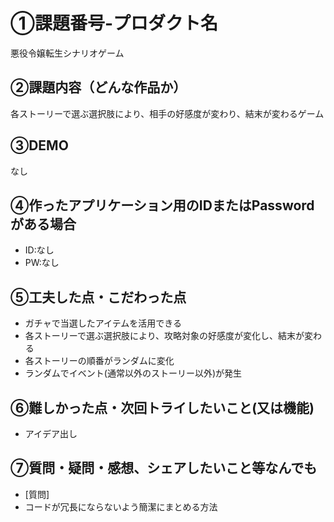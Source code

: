 # ①課題番号-プロダクト名

悪役令嬢転生シナリオゲーム

## ②課題内容（どんな作品か）

各ストーリーで選ぶ選択肢により、相手の好感度が変わり、結末が変わるゲーム

## ③DEMO

なし

## ④作ったアプリケーション用のIDまたはPasswordがある場合

- ID:なし
- PW:なし

## ⑤工夫した点・こだわった点

- ガチャで当選したアイテムを活用できる
- 各ストーリーで選ぶ選択肢により、攻略対象の好感度が変化し、結末が変わる
- 各ストーリーの順番がランダムに変化
- ランダムでイベント(通常以外のストーリー以外)が発生
  
## ⑥難しかった点・次回トライしたいこと(又は機能)

- アイデア出し

## ⑦質問・疑問・感想、シェアしたいこと等なんでも

- [質問]
- コードが冗長にならないよう簡潔にまとめる方法
